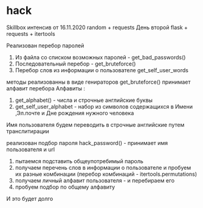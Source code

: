 # hack
Skillbox интенсив от 16.11.2020
random + requests
День второй 
flask + requests + itertools

Реализован перебор паролей 
1. Из файла со списком возможных паролей - get_bad_passwords()
2. Последовательный перебор - get_bruteforce()
3. Перебор слов из информации о пользователе get_self_user_words

методы реализованны в виде генираторов 
get_bruteforce() принимает алфавит перебора
Алфавиты :
1. get_alphabet() - числа и строчные английские буквы
2. get_self_user_alphabet - набор из символов содержащихся в Имени ,Эл.почте и Дне рождения нужного человека

Имя пользователя будем переводить в строчные английские путем транслитирации

реализован подбор пароля hack_password() - принимает имя пользователя и url 
1.  пытаемся подставить общеупотребимый пароль
2.  получаем перечень слов в информации о пользователе и пробуем их разные комбинации (перебор комбинаций - itertools.permutations)
3.  получаем личный алфавит пользователя - и перебираем его
4.  пробуем подбор по общему алфавиту
 
И это будет долго
 
  
 
